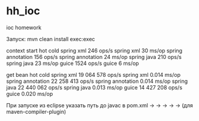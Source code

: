# hh_ioc
ioc homework

Запуск: mvn clean install exec:exec


context start
hot                             cold
spring xml           246 ops/s  spring xml          30 ms/op
spring annotation    156 ops/s  spring annotation   24 ms/op
spring java          210 ops/s  spring java         23 ms/op
guice               1524 ops/s  guice                6 ms/op

get bean
hot                                   cold
spring xml          19 064 578 ops/s  spring xml          0.014 ms/op
spring annotation   22 258 413 ops/s  spring annotation   0.014 ms/op
spring java         22 440 062 ops/s  spring java         0.013 ms/op
guice               14 427 208 ops/s  guice               0.020 ms/op



При запуске из eclipse указать путь до javac в
pom.xml -> <build> -> <plugins> -> <plugin> -> <configuration> -> <executable>
(для maven-compiler-plugin)
